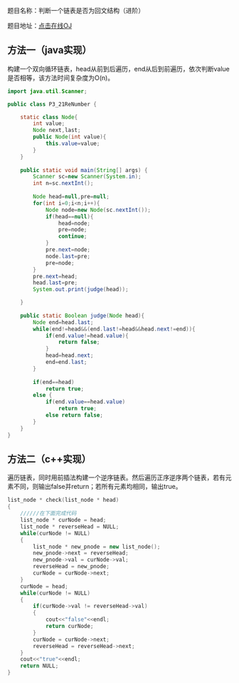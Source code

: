 题目名称：判断一个链表是否为回文结构（进阶）

题目地址：[点击在线OJ](https://www.nowcoder.com/practice/cdef686631204f079b8f36fe99602fca?tpId=101&tqId=33180&rp=1&ru=%2Fta%2Fprogrammer-code-interview-guide&qru=%2Fta%2Fprogrammer-code-interview-guide%2Fquestion-ranking&tab=answerKey)



## 方法一（java实现）

构建一个双向循环链表，head从前到后遍历，end从后到前遍历，依次判断value是否相等，该方法时间复杂度为O(n)。

```java
import java.util.Scanner;

public class P3_21ReNumber {

	static class Node{
		int value;
		Node next,last;
		public Node(int value){
			this.value=value;
		}
	}
	 
	public static void main(String[] args) {
		Scanner sc=new Scanner(System.in);
		int n=sc.nextInt();
		
		Node head=null,pre=null;
		for(int i=0;i<n;i++){
			Node node=new Node(sc.nextInt());
			if(head==null){
				head=node;
				pre=node;
				continue;
			}
			pre.next=node;
			node.last=pre;
			pre=node;
		}
		pre.next=head;
		head.last=pre;
		System.out.print(judge(head));

	}
	
	public static Boolean judge(Node head){
		Node end=head.last;
		while(end!=head&&(end.last!=head&&head.next!=end)){
			if(end.value!=head.value){
				return false;
			}
			head=head.next;
			end=end.last;
		}
		
		if(end==head)
			return true;
		else {
			if(end.value==head.value)
				return true;
			else return false;
		}
	}
}
```

## 方法二（c++实现）

遍历链表，同时用前插法构建一个逆序链表。然后遍历正序逆序两个链表，若有元素不同，则输出false并return；若所有元素均相同，输出true。

```c++
list_node * check(list_node * head)
{
    //////在下面完成代码
    list_node * curNode = head;
    list_node * reverseHead = NULL;
    while(curNode != NULL)
    {
        list_node * new_pnode = new list_node();
        new_pnode->next = reverseHead;
        new_pnode->val = curNode->val;
        reverseHead = new_pnode;
        curNode = curNode->next;
    }
    curNode = head;
    while(curNode != NULL)
    {
        if(curNode->val != reverseHead->val)
        {
            cout<<"false"<<endl;
            return curNode;
        }
        curNode = curNode->next;
        reverseHead = reverseHead->next;
    }
    cout<<"true"<<endl;
    return NULL;
}
```
